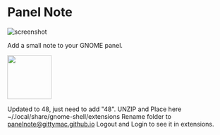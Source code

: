 # Panel Note
![screenshot](./images/screen1.png)

Add a small note to your GNOME panel. 

[<img src="https://github.com/GittyMac/PanelNote/assets/28932047/e4bec66e-ee85-40d6-b7e5-95cbdc781e27" height="100">](https://extensions.gnome.org/extension/6718/panel-note/)


Updated to 48, just need to add "48". 
UNZIP and Place here ~/.local/share/gnome-shell/extensions
Rename folder to 
panelnote@gittymac.github.io
Logout and Login to see it in extensions. 
